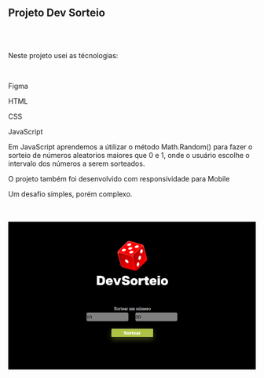 <h2>Projeto Dev Sorteio</h2>
<br>
<br>
<p>Neste projeto usei as técnologias:</p>
<br>
<p>Figma</p>
<p>HTML</p>
<p>CSS</p>
<p>JavaScript</p>
<p>Em JavaScript aprendemos a útilizar o método Math.Random() para fazer o sorteio de números aleatorios maiores que 0 e 1, onde o usuário escolhe o intervalo dos números a serem sorteados.</p>
<p>O projeto também foi desenvolvido com responsividade para Mobile<p>
<p>Um desafio simples, porém complexo.</p>
<br>
<br>
<img src= "https://github.com/EvertonM-hub/DevSorteio/blob/main/assets/2025-03-06.png">

